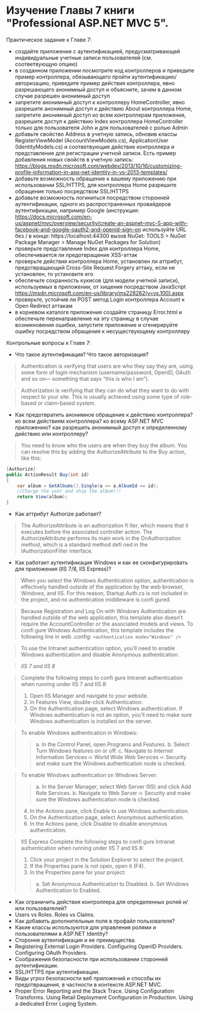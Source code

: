 # Изучение Главы 7 книги "Professional ASP.NET MVC 5".
              
Практическое задание к Главе 7:
- создайте приложение с аутентификацией, предусматривающей индивидуальные учетные записи пользователей (см. соответвующую опцию)
- в созданном приложении посмотрите код контроллеров и приведите пример контроллера, обязывающего пройти аутентификацию/авторизацию, приведите пример действия контроллера, явно разрешающего анонимный доступ и объясните, зачем в данном случае разрешен анонимный доступ
- запретите анонимный доступ к контроллеру HomeController, явно разрешите анонимный доступ к действию About контроллера Home, запретите анонимный доступ ко всем контроллерам приложения, разрешите доступ к действию Index контроллера HomeController только для пользователя John и для пользователей с ролью Admin
- добавьте свойство Address в учетную запись, обновив классы RegisterViewModel (AccountViewModels.cs), ApplicationUser (IdentityModels.cs) и соответвующие действие контроллера и представление для регистрации учетной записи. Есть пример добавления новых свойств в учетную запись: https://blogs.msdn.microsoft.com/webdev/2013/10/16/customizing-profile-information-in-asp-net-identity-in-vs-2013-templates/
- добавьте возможность обращение к вашему приложению при использовании SSL/HTTPS, для контроллера Home разрешите обращение только посредством SSL/HTTPS
- добавьте возможность логиниться посредством сторонней аутентификации, одного из распространенных провайдеров аутентификации, например Google
(инструкция: https://docs.microsoft.com/en-us/aspnet/mvc/overview/security/create-an-aspnet-mvc-5-app-with-facebook-and-google-oauth2-and-openid-sign-on
используйте URL без / в конце: https://localhost:44300
вызов NuGet: TOOLS > NuGet Package Manager > Manage NuGet Packages for Solution)
- проверьте представление Index для контроллера Home, обеспечивается ли предотвращение XSS-аттак
- проверьте действия контроллера Home, установлен ли аттрибут, предотвращающий Cross-Site Request Forgery аттаку, если не установлен, то установите его
- обеспечьте сохранность кукисов (для модели учетной записи), используемых в приложении, от хищения посредством JavaScript https://msdn.microsoft.com/en-us/library/ms228262(v=vs.100).aspx
- проверьте, устойчив ли POST метод Login контроллера Account к Open Redirect аттакам
- в корневом каталоге приложения создайте страницу Error.html и обеспечьте перенаправление на эту страницу в случае возникновения ошибки, запустите приложение и сгенерируйте ошибку посредством обращения к несуществующему контроллеру
              
Контрольные вопросы к Главе 7:
- Что такое аутентификация? Что такое авторизация?
> Authentication is verifying that users are who they say they are, using
some form of login mechanism (username/password, OpenID, OAuth and so on—
something that says “this is who I am”).

> Authorization is verifying that they can do
what they want to do with respect to your site. This is usually achieved using some
type of role-based or claim-based system.

- Как предотвратить анонимное обращение к действию контроллера? ко всем действиям контроллера? ко всему ASP.NET MVC приложению? как разрешить анонимный доступ к определенному действию или контроллеру?
> You need to know who the users are when they buy the album. You can resolve
this by adding the AuthorizeAttribute to the Buy action, like this:
```c#
[Authorize]
public ActionResult Buy(int id)
{
    var album = GetAlbums().Single(a => a.AlbumId == id);
    //Charge the user and ship the album!!!
    return View(album);
}
```
> 

> 

> 

- Как аттрибут Authorize работает?
> The AuthorizeAttribute is an authorization fi lter, which means that it executes before the associated
controller action. The AuthorizeAttribute performs its main work in the OnAuthorization
method, which is a standard method defi ned in the IAuthorizationFilter interface.

- Как работает аутентификация Windows и как ее сконфигурировать для приложения (IIS 7/8, IIS Express)?
> When you select the Windows Authentication option, authentication is effectively handled outside
of the application by the web browser, Windows, and IIS. For this reason, Startup.Auth.cs is not
included in the project, and no authentication middleware is confi gured.

> Because Registration and Log On with Windows Authentication are handled outside of the web
application, this template also doesn’t require the AccountController or the associated models
and views. To confi gure Windows Authentication, this template includes the following line in web
.config:
```<authentication mode="Windows" />```

> To use the Intranet authentication option, you’ll need to enable Windows authentication and disable Anonymous authentication.

> *IIS 7 and IIS 8*

> Complete the following steps to confi gure Intranet authentication when running under IIS 7 and
> IIS 8:
> 1. Open IIS Manager and navigate to your website.
> 2. In Features View, double-click Authentication.
> 3. On the Authentication page, select Windows authentication. If Windows authentication is
not an option, you’ll need to make sure Windows authentication is installed on the server.

> To enable Windows authentication in Windows:
> > a. In the Control Panel, open Programs and Features.
> > b. Select Turn Windows features on or off.
> > c. Navigate to Internet Information Services ➪ World Wide Web Services ➪ Security and
make sure the Windows authentication node is checked.

> To enable Windows authentication on Windows Server:
> > a. In the Server Manager, select Web Server (IIS) and click Add Role Services.
> > b. Navigate to Web Server ➪ Security and make sure the Windows authentication node is
checked.
> 4. In the Actions pane, click Enable to use Windows authentication.
> 5. On the Authentication page, select Anonymous authentication.
> 6. In the Actions pane, click Disable to disable anonymous authentication.

> IIS Express
> Complete the following steps to confi gure Intranet authentication when running under IIS 7
and IIS 8:
> 1. Click your project in the Solution Explorer to select the project.
> 2. If the Properties pane is not open, open it (F4).
> 3. In the Properties pane for your project:
> > a. Set Anonymous Authentication to Disabled.
> > b. Set Windows Authentication to Enabled.

- Как ограничить действия контроллера для определенных ролей и/или пользователей?
- Users vs Roles. Roles vs Claims.
- Как добавить дополнительные поля в профайл пользователя?
- Какие классы используются для управления ролями и пользователями в ASP.NET Identity?
- Стороння аутентификация и ее преимущества.
- Registering External Login Providers. Configuring OpenID Providers. Configuring OAuth Providers.
- Соображения безопасности при использовании сторонней аутентификации.
- SSL/HTTPS при аутентификации.
- Виды угроз безопасности веб приложений и способы их предотвращения, в частности в контексте ASP.NET MVC.
- Proper Error Reporting and the Stack Trace. Using Configuration Transforms. Using Retail Deployment Configuration in Production. Using a dedicated Error Loging System.
